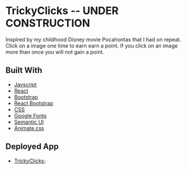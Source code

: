 # TrickyClicks -- UNDER CONSTRUCTION

Inspired by my childhood Disney movie Pocahontas that I had on repeat. Click on a image one time to earn earn a point. If you click on an image more than once you will not gain a point.

## Built With

- [Javscript](https://www.javascript.com/)
- [React](https://reactjs.org)
- [Bootstrap](https://getbootstrap.com/)
- [React Bootstrap](https://react-bootstrap.github.io)
- [CSS](https://developer.mozilla.org/en-US/docs/Web/CSS)
- [Google Fonts](https://fonts.google.com/)
- [Semantic UI](https://semantic-ui.com)
- [Animate.css](https://www.npmjs.com/package/react-animated-css)

## Deployed App
- [TrickyClicks](https://tricky-clicks.herokuapp.com/);  